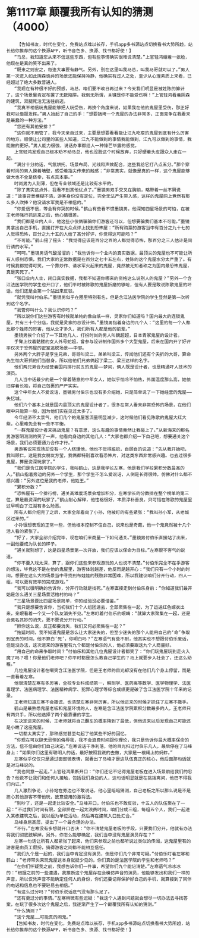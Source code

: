 # 第1117章 颠覆我所有认知的猜测（4000）
        【告知书友，时代在变化，免费站点难以长存，手机app多书源站点切换看书大势所趋，站长给你推荐的这个换源APP，听书音色多、换源、找书都好使！】
       “马总，我知道您从来不信这些东西，但有些事情确实很难说清楚。”上官轻鸿绷着一张脸，他现在是真的笑不出来了。
       “既来之则安之，每逢大事要有静气。另外，别在这里叫我马总，叫我马哥就可以了。”男人第一次进入如此阴森诡异的场景还能保持冷静，他确实有过人之处，至少从心理素质上来看，已经超过了绝大多数普通人。
       “我现在有种很不好的预感，马总，咱们要不改日再过来？今天我们明显是被姓陈的算计了，这个场景里肯定布置了无数陷阱。我倒无所谓，关键是你不能受伤啊！”上官轻鸿看着阴森的建筑，双腿死活无法往前迈。
       “我真不相信玩鬼屋能够把人玩受伤，再换个角度来说，如果我在他的鬼屋里受伤，那正好我可以借题发挥。”男人抬起了自己的手：“想要搞垮一个鬼屋的办法非常多，正面竞争在我看来是最蠢的一种方法。”
       “您还有其他安排？”
       “这你就不用管了，我今天亲自过来，主要是想要看看能让江九吃瘪的鬼屋到底有什么厉害的地方。顺便让公司里的某些人知道，江九不能做到的事情我能做到，江九可以做到的事情，我能做的更好。”男人能力很强，说话办事都给人一种锋芒毕露的感觉。
       上官轻鸿发现自己根本劝不动马总，他也没脸这个时候放弃，只好硬着头皮跟众人走在一起。
       “满分十分的话，气氛烘托、场景布局、光线和声效配合，这些我给它打八点五分。”那个穿着时尚的男人摸着墙壁，感受着指尖传来的触感：“非常真实，就像是真的一样，这个鬼屋能够做大也不全是侥幸，有点真本事。”
       时尚男为人刻薄，但在专业领域还是比较有水平的。
       “除了真实这点外，我看不到其他优点了。”墨镜男双手交叉在胸前，略带着一丝不屑说道：“故事背景模糊不清，游客身份没有定位，完全无法产生带入感，这样的鬼屋网上竟然有那么多人吹捧？他没请水军我是不相信的。”
       “你爱信不信，等会有你哭的时候。”鹤山有些看不惯墨镜男，他深知四星场景的可怕，在被王老师强行抓进来之后，他心情很差。
       “我们都是业内人士，他这些小伎俩骗骗你们游客还可以，但想要骗我们基本不可能。”墨镜男拿出自己手机，直接打开在大众点评上找到恐怖屋：“所有购票的游客当中有百分之九十七的人觉得恐怖，百分之九十五的人给了高分好评，你觉得这可能吗？”
       “不可能。”鹤山摇了摇头：“我觉得应该是百分之百的人都觉得恐怖，那百分之三人估计是同行请的水军。”
       “呵呵。”墨镜男语气酸溜溜的：“我告诉你一个业内的真实数据，最顶尖的鬼屋也不可能让所有人感到恐惧，我们大家的正常数据是在百分之七十五左右，姓陈的这个鬼屋水分太严重了。有时候我都觉得可笑，一个靠炒作、请水军火起来的鬼屋，竟然被无知者称之为国内最恐怖鬼屋，真是笑死了。”
       “张口业内人士，闭口真实数据，我都不知道你哪来的资格这么说别人的鬼屋？”另外一个含江法医学院的学生也开口了，他们平时被陈歌的鬼屋折磨的够呛，但有人要是敢说陈歌鬼屋的坏话，他们还是会第一个站出来反驳。
       “就凭我叫付伯乐。”墨镜男似乎在圈里特别有名，但是含江法医学院的学生显然是第一次听到这个名字。
       “我管你叫什么？我认识你吗？”
       “所以说你们这些游客有时候就单纯的像白纸一样，灵家你们知道吗？国内最大的连锁鬼屋，共有三十个分店，我就是灵家的总设计师。”墨镜男指着身边的几个人：“这里的每一个人都比那个姓陈的厉害，他从业才多久，我们所有人都是他的前辈。”
       墨镜男挨个介绍了一下其他几人，打扮时尚的男人叫魏超超，日本青冢鬼屋的设计者。
       手臂上纹着骷髅的女人外号蛇姐，曾参与设计制作国外多个大型鬼屋，后来在国内开了好评率仅次于恐怖屋的密室逃脱场景——中邪。
       另外两个大胖子是孪生兄弟，哥哥叫梁二，弟弟叫梁三，传闻他们还有个夭折的大哥，算命先生怕大哥抓他们当替身，所以给他们兄弟俩起了梁二、梁三这样的名字。
       他们两兄弟合力经营着国内排行前五的鬼屋——梦间，俩人既是设计者，也是精通吓人技术的演员。
       几人当中话最少的是一个穿着随意的中年女人，她似乎怕冷不怕热，外面温度那么高，她依旧穿着长袖，将自己包裹的严严实实。
       这个中年女人不爱说话，墨镜男付伯乐也没有多介绍她，只是简单说了一下她经营的鬼屋——失忆城。
       他们六个基本上就是国内最顶尖的鬼屋设计者了，很多在常人看来非常恐怖的场景，在他们眼中只能算一般，因为他们实在见过太多了。
       今年经济不太景气，他们几个的鬼屋客流量明显减少，这时候他们看见陈歌的鬼屋大红大紫，心里难免会有一些不平衡。
       “一群鬼屋设计者来挑战鬼屋？有意思，这么有趣的事情竟然让我碰上了。”从新海来的那名男游客阴测测的笑了一声，他看向身边的其他几人：“大家也都介绍一下自己吧，想要通关这个场景，我们必须要通力合作才行。”
       男游客说完现场却没有一个人搭理他，他也不觉得尴尬，自顾自的说道：“先从我开始吧，我叫顾仁，这是我女朋友方莹，我俩都特别喜欢看恐怖片，对这类东西非常感兴趣。也去过很多鬼屋，算是资深玩家了。”
       “我们是含江医学院的学生，我叫鹤山，这是我学长左寒，他是我们学校累积分数最高的人。”鹤山指着旁边的另外一个学生，那个学生不怎么爱说话，人倒是长得很帅，仿佛对什么都不感兴趣：“另外这位是我的老师，他姓王。”
       “累积分数？”
       “恐怖屋有一个排行榜，通关高难度场景会增加积分，左寒学长的分数排在整个榜单的第三位，算是最资深的玩家了。”鹤山耐心解释，他性格很好，本质淳朴善良，只可惜在陈歌的鬼屋里过早明白了江湖有多么险恶。
       所有人都介绍完了之后，大家全部看向了小孙，他被盯的有些紧张：“我叫孙小军，从老城区过来的。”
       小孙很想表现的正常一些，但他根本控制不住自己，说来也是奇葩，他一个鬼竟然被十几个活人看的紧张了。
       “好了，大家全部介绍完毕，现在咱们来商量一下如何通关。”墨镜男付伯乐直接站了出来，一副他要成为队长的样子。
       “通关就别想了，这是四星场景第一次开放，我们应该以保命为目标。”左寒很不客气的说道。
       “你不要入戏太深，算了，跟你们这些来参观游玩的人也说不清楚。”付伯乐完全不在乎游客的想法，毕竟这不是在他的鬼屋里，游客体验越差，他反而是越开心：“我们只有一个小时的时间，想要在这么大的场景当中寻找到布娃娃的残肢非常困难，所以我建议咱们分开行动，四人一组，可以更有效率的完成游戏。”
       “我可以很明确的告诉你，分开行动就是找死。”左寒直接走到付伯乐身前：“你知道我们最开始是怎么通关三星场景活棺村的吗？”
       “三星场景要比四星场景简单，你的经验没必要借鉴。”
       “我只是想要告诉你，当初我们十个人组团进去，全部聚集在一起，为了运送红色嫁衣出来，亲眼看着一个又一个队友消失不见。”左寒盯着付伯乐的眼睛：“就算大家聚集在一起，还是会莫名其妙的消失，更不要说分开行动。”
       “照你这么说，反正都要消失，我们又何必聚集在一起？”
       “拖延时间，我不知道鬼屋是怎么让大家迷失的，但至少迷失的那个人能用自己的‘命’争取到宝贵的时间，他不算白‘死’，你明白吗？”左寒语气有些不耐，他其实也不想跟付伯乐废话，但是没办法，这次进来的游客里有九个都是付伯乐的人，他必须要跟这九个人商量好。
       “用自己的命来争取时间？”付伯乐和其他几位鬼屋设计者都笑了：“你们玩鬼屋玩到走火入魔了吗？喂！你是他们老师吧？你平时都是怎么教自己学生的？马上就要步入社会了，还这么幼稚。”
       几位鬼屋设计者在嘲笑含江法医学院，但是王老师的目光却没有在他们几个身上停留，而是一直看着左寒。
       他很清楚左寒有多厉害，全校专业科成绩第一，解剖学、医药高等数学、医学物理学、法医毒理学、法医病理学、法医精神病学、犯罪心理学等综合成绩更是破了含江法医学院十年来的记录。
       王老师知道左寒不会撒谎，也清楚左寒非常厉害，所以他进来的时候才抓住了左寒不撒手。
       鹤山是最熟悉鬼屋老板和鬼屋环境的人，左寒是含江法医学院累积分数最多的人，王老师只有两只手，所以他选择了两个最靠谱的学生。
       在决定进来的时候，王老师就将自己翻车的概率降到了最低，但他进来以后发现自己可能还是小瞧了这座鬼屋。
       一切都太真实了，那种感觉甚至勾起了他某些不好的回忆。
       “你现在可以肆无忌惮的侮辱我，我不会浪费时间跟你理论，我只是告诉你最大概率保命的方法，信不信由你们自己决定。”左寒说话干净利落，他的目光扫过付伯乐几人，最后停在了马峰身上：“如果你们这里有聪明人的话，最好按照我说的去做，大家是一根绳上的蚂蚱。”
       左寒似乎仅仅只是通过面部微表情，就看出了马峰才是这队伍真正的核心，他后面那句话就是对马峰说的。
       “我也同意一起走。”上官轻鸿果断开口：“你们还记不记得鬼屋老板在进入场景前给我们的忠告？他说不让我们和任何人接触，包括我们身边的人，这句话明显就是在挑拨离间，他巴不得我们内讧。”
       几人激烈争论，小孙站在旁边也不敢说话，他心里暗暗猜测，自己老板之所以那么说是不是担心其他游客不带他玩，故意使用的激将法。
       “别吵了，还是一起走比较安全。”马峰开口，付伯乐也不敢反驳，十五人的队伍聚在了一起：“不过我们时间有限，全部挤在一起太浪费时间，咱们分成三组，每组五个人，我们一起进入某栋建筑之后，就以组为单位活动，然后再在建筑入口处汇合。”
       马峰身居高层，提出了一个最合理的办法。
       “不行。”左寒没有多想就开口否决：“你不清楚鬼屋老板的手段，只要我们分开，他就有办法将我们彻底肢解掉。另外，你怎么能够确定，我们当中没有鬼屋演员存在？”
       左寒一句话让所有人都紧张了起来，他们来参观之前也都听说过类似的传闻，这鬼屋里有的游客是由员工假扮，搞得游客之间都不能相互信任。
       “我们九个是一起的，我们当中肯定没有演员，倒是你们几个非常可疑。”付伯乐盯着左寒和鹤山：“老师带头来玩鬼屋这本身就挺少见的，你们真的是法医学院的学生和老师吗？”
       “在你们怀疑我之前，我想告诉你们一件事，希望你们九个能记清楚。”左寒语气冷冰冰的：“根据之前的一些遭遇，我推断这个鬼屋存在会模仿声音的演员，他能够发出和我们一样的声音，所以仅凭声音不能确定任何人的身份，你们还要记得保护好自己的手机，就算接到了同伴的电话和信息也不要轻易去相信。”
       “有这么过分吗？”付伯乐说话底气没有那么足了。
       “还有更过分的事情。”左寒稍微有些迟疑：“我这个人遇到问题就会想尽一切办法去寻找答案，在玩了很多次这个鬼屋之后，我逐渐产生了一个颠覆我所有认知的猜测。”
       “什么猜测？”
       “这个鬼屋……可能真的闹鬼。”
       【告知书友，时代在变化，免费站点难以长存，手机app多书源站点切换看书大势所趋，站长给你推荐的这个换源APP，听书音色多、换源、找书都好使！】